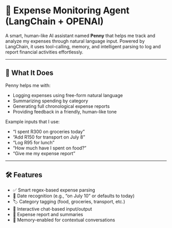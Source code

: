 # 💸 Expense Monitoring Agent (LangChain + OPENAI)

A smart, human-like AI assistant named **Penny** that helps me track and analyze my expenses through natural language input. Powered by LangChain, it uses tool-calling, memory, and intelligent parsing to log and report financial activities effortlessly.

---

## 🧠 What It Does

Penny helps me with:

- Logging expenses using free-form natural language
- Summarizing spending by category
- Generating full chronological expense reports
- Providing feedback in a friendly, human-like tone

Example inputs that I use:
- “I spent R300 on groceries today”
- “Add R150 for transport on July 8”
- “Log R95 for lunch”
- “How much have I spent on food?”
- “Give me my expense report”

---

## 🛠 Features

- ✅ Smart regex-based expense parsing
- 📅 Date recognition (e.g., “on July 10” or defaults to today)
- 🏷️ Category tagging (food, groceries, transport, etc.)
- 💬 Interactive chat-based input/output
- 🧾 Expense report and summaries
- 🧠 Memory-enabled for contextual conversations
